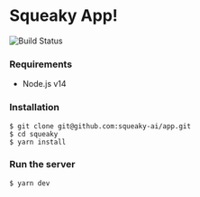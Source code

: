 # Squeaky App!

![Build Status](https://codebuild.eu-west-1.amazonaws.com/badges?uuid=eyJlbmNyeXB0ZWREYXRhIjoiKzN4eURMMEU5Rk9DODVjOTBreS9OSjFjQWZXZ1o2NlZjb3lZUGhDU2NXVkZ3OVJTZzI0SEFicDh5M1BBWGMzQ2loeml2UDNHQWN0Z0ZaSmF4b2tkNzcwPSIsIml2UGFyYW1ldGVyU3BlYyI6IjRCOS91T2tSdWJybzNjVmciLCJtYXRlcmlhbFNldFNlcmlhbCI6MX0%3D&branch=main)

### Requirements
- Node.js v14

### Installation
```shell
$ git clone git@github.com:squeaky-ai/app.git
$ cd squeaky
$ yarn install
```

### Run the server
```shell
$ yarn dev
```
